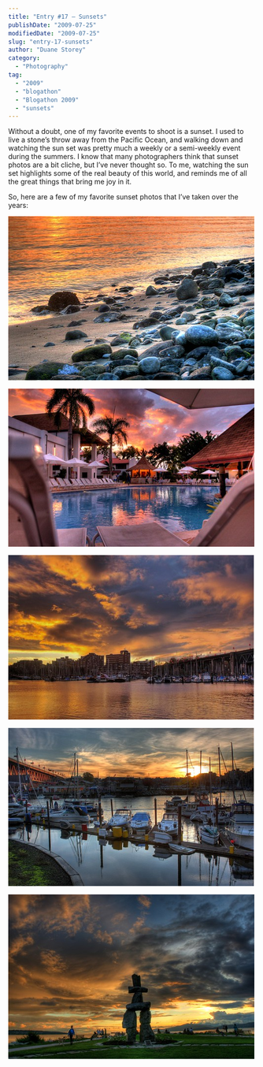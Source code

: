 ```yaml
---
title: "Entry #17 – Sunsets"
publishDate: "2009-07-25"
modifiedDate: "2009-07-25"
slug: "entry-17-sunsets"
author: "Duane Storey"
category:
  - "Photography"
tag:
  - "2009"
  - "blogathon"
  - "Blogathon 2009"
  - "sunsets"
---
```


Without a doubt, one of my favorite events to shoot is a sunset. I used to live a stone’s throw away from the Pacific Ocean, and walking down and watching the sun set was pretty much a weekly or a semi-weekly event during the summers. I know that many photographers think that sunset photos are a bit cliche, but I’ve never thought so. To me, watching the sun set highlights some of the real beauty of this world, and reminds me of all the great things that bring me joy in it.

So, here are a few of my favorite sunset photos that I’ve taken over the years:

[![Sunset](_images/entry-17--sunsets-1.jpg)](http://www.flickr.com/photos/duanestorey/499059903/)

[![Sunset](_images/entry-17--sunsets-2.jpg)](http://www.flickr.com/photos/duanestorey/1270344623/)

[![Sunset](_images/entry-17--sunsets-3.jpg)](http://www.flickr.com/photos/duanestorey/3046321489/)

[![Sunset](_images/entry-17--sunsets-4.jpg)](http://www.flickr.com/photos/duanestorey/1863938593/)

[![Sunset](_images/entry-17--sunsets-5.jpg)](http://www.flickr.com/photos/duanestorey/619042390/)